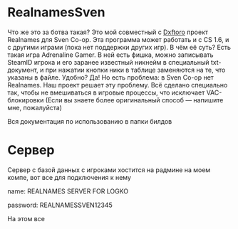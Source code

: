 # RealnamesSven
Что же это за ботва такая?
Это мой совместный с [Dxftoro](https://github.com/Dxftoro) проект Realnames для Sven Co-op. Эта программа может работать и с CS 1.6, и с другими играми (пока нет поддержки других игр). В чём её суть?
Есть такая игра Adrenaline Gamer. В ней есть фишка, можно записывать SteamID игрока и его заранее известный никнейм в специальный txt-документ, и при нажатии кнопки ники в таблице заменяются на те, что указаны в файле. Удобно? Да!
Но есть проблема: в Sven Co-op нет Realnames. Наш проект решает эту проблему. Всё сделано специально так, чтобы не вмешиваться в игровые процессы, что исключает VAC-блокировки
(Если вы знаете более оригинальный способ — напишите мне, пожалуйста)

Вся документация по использованию в папки билдов


# Сервер
Сервер с базой данных с игроками хостится на радмине на моем компе, вот все для подключения к нему

name: REALNAMES SERVER FOR LOGKO

password: REALNAMESSVEN12345

На этом все
